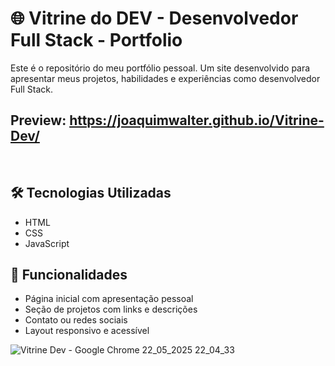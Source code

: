# 🌐 Vitrine do DEV - Desenvolvedor Full Stack - Portfolio

Este é o repositório do meu portfólio pessoal. Um site desenvolvido para apresentar meus projetos, habilidades e experiências como desenvolvedor Full Stack.

## **Preview:**  https://joaquimwalter.github.io/Vitrine-Dev/
<br>

## 🛠️ Tecnologias Utilizadas


- HTML
- CSS
- JavaScript


## 🚀 Funcionalidades

- Página inicial com apresentação pessoal
- Seção de projetos com links e descrições
- Contato ou redes sociais
- Layout responsivo e acessível

![Vitrine Dev - Google Chrome 22_05_2025 22_04_33](https://github.com/user-attachments/assets/6875f853-47ea-4e93-9e2a-5fc731197319)

